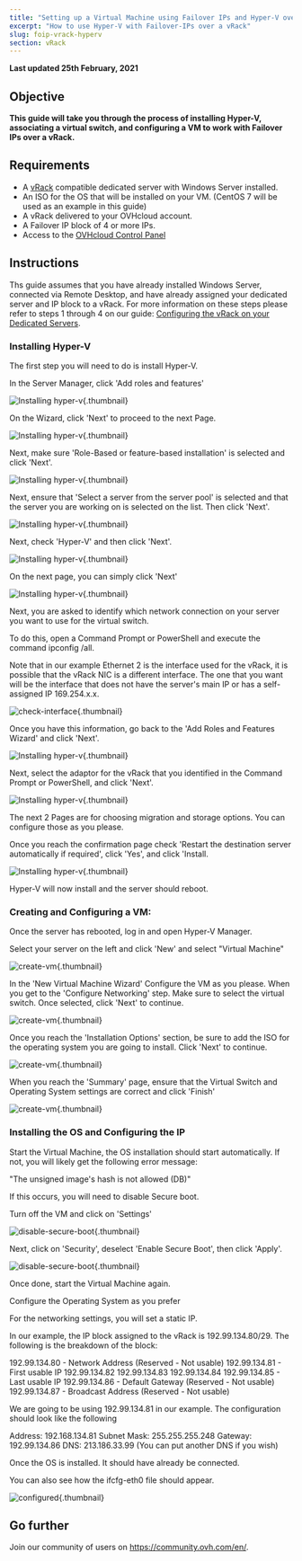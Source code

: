 ```yaml
---
title: "Setting up a Virtual Machine using Failover IPs and Hyper-V over a vRack"
excerpt: "How to use Hyper-V with Failover-IPs over a vRack"
slug: foip-vrack-hyperv
section: vRack
---
```


**Last updated 25th February, 2021**

## Objective

**This guide will take you through the process of installing Hyper-V, associating a virtual switch, and configuring a VM to work with Failover IPs over a vRack.**

## Requirements

- A [vRack](https://www.ovh.com/ca/en/solutions/vrack/) compatible dedicated server with Windows Server installed.
- An ISO for the OS that will be installed on your VM. (CentOS 7 will be used as an example in this guide)
-  A vRack delivered to your OVHcloud account.
-  A Failover IP block of 4 or more IPs.
- Access to the [OVHcloud Control Panel](https://ca.ovh.com/auth/?action=gotomanager)

## Instructions

Ths guide assumes that you have already installed Windows Server, connected via Remote Desktop, and have already assigned your dedicated server and IP block to a vRack. For more information on these steps please refer to steps 1 through 4 on our guide: [Configuring the vRack on your Dedicated Servers](../configuring-vrack-on-dedicated-servers).

### Installing Hyper-V

The first step you will need to do is install Hyper-V.

In the Server Manager, click 'Add roles and features'
 
![Installing hyper-v](images/add-roles-features.png){.thumbnail}

On the Wizard, click 'Next' to proceed to the next Page.

![Installing hyper-v](images/add-roles-features-2.png){.thumbnail}

Next, make sure 'Role-Based or feature-based installation' is selected and click 'Next'.

![Installing hyper-v](images/add-roles-features-3.png){.thumbnail}

Next, ensure that 'Select a server from the server pool' is selected and that the server you are working on is selected on the list. Then click 'Next'.

![Installing hyper-v](images/add-roles-features-4.png){.thumbnail}

Next, check 'Hyper-V' and then click 'Next'.

![Installing hyper-v](images/add-roles-features-5.png){.thumbnail}

On the next page, you can simply click 'Next'

![Installing hyper-v](images/add-roles-features-9.png){.thumbnail}

Next, you are asked to identify which network connection on your server you want to use for the virtual switch.

To do this, open a Command Prompt or PowerShell and execute the command ipconfig /all.


Note that in our example Ethernet 2 is the interface used for the vRack, it is possible that the vRack NIC is a different interface. The one that you want will be the interface that does not have the server's main IP or has a self-assigned IP 169.254.x.x.

![check-interface](images/ipconfig.png){.thumbnail}

Once you have this information, go back to the 'Add Roles and Features Wizard' and click 'Next'.


![Installing hyper-v](images/add-roles-features-6.png){.thumbnail}

Next, select the adaptor for the vRack that you identified in the Command Prompt or PowerShell, and click 'Next'.

![Installing hyper-v](images/add-roles-features-7.png){.thumbnail}

The next 2 Pages are for choosing migration and storage options. You can configure those as you please.

Once you reach the confirmation page check 'Restart the destination server automatically if required', click 'Yes', and click 'Install.

![Installing hyper-v](images/add-roles-features-8.png){.thumbnail}


Hyper-V will now install and the server should reboot.


### Creating and Configuring a VM:

Once the server has rebooted, log in and open Hyper-V Manager.

Select your server on the left and click 'New' and select "Virtual Machine"

![create-vm](images/create-vm.png){.thumbnail}

In the 'New Virtual Machine Wizard' Configure the VM as you please. When you get to the 'Configure Networking' step. Make sure to select the virtual switch. Once selected, click 'Next' to continue.

![create-vm](images/create-vm-2.png){.thumbnail}

Once you reach the 'Installation Options' section, be sure to add the ISO for the operating system you are going to install. Click 'Next' to continue.

![create-vm](images/create-vm-3.png){.thumbnail}

When you reach the 'Summary' page, ensure that the Virtual Switch and Operating System settings are correct and click 'Finish'

![create-vm](images/create-vm-4.png){.thumbnail}

### Installing the OS and Configuring the IP

Start the Virtual Machine, the OS installation should start automatically. If not, you will likely get the following error message:

"The unsigned image's hash is not allowed (DB)"

If this occurs, you will need to disable Secure boot.

Turn off the VM and click on 'Settings'

![disable-secure-boot](images/disable-secure-boot.png){.thumbnail}

Next, click on 'Security', deselect 'Enable Secure Boot', then click 'Apply'.

![disable-secure-boot](images/disable-secure-boot-2.png){.thumbnail}

Once done, start the Virtual Machine again.


Configure the Operating System as you prefer


For the networking settings, you will set a static IP.


In our example, the IP block assigned to the vRack is 192.99.134.80/29. The following is the breakdown of the block:

192.99.134.80 -  Network Address (Reserved - Not usable)
192.99.134.81 - First usable IP
192.99.134.82
192.99.134.83
192.99.134.84
192.99.134.85 - Last usable IP
192.99.134.86 - Default Gateway (Reserved - Not usable)
192.99.134.87 - Broadcast Address (Reserved - Not usable)


We are going to be using 192.99.134.81 in our example. The configuration should look like the following


Address: 192.168.134.81
Subnet Mask: 255.255.255.248
Gateway: 192.99.134.86
DNS: 213.186.33.99 (You can put another DNS if you wish)

Once the OS is installed. It should have already be connected.

You can also see how the ifcfg-eth0 file should appear.

![configured](images/configured.png){.thumbnail}

## Go further

Join our community of users on <https://community.ovh.com/en/>.
